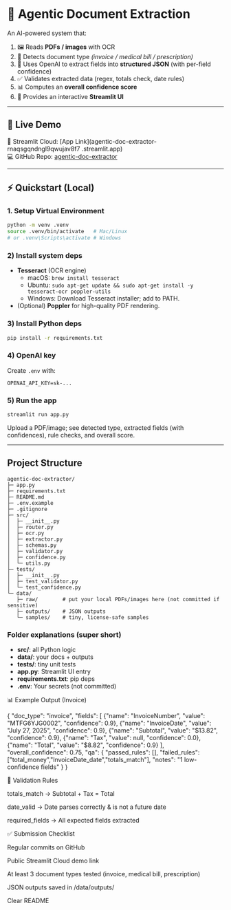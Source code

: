 # 📄 Agentic Document Extraction

An AI-powered system that:  
1. 🖼️ Reads **PDFs / images** with OCR  
2. 🔎 Detects document type *(invoice / medical bill / prescription)*  
3. 🤖 Uses OpenAI to extract fields into **structured JSON** (with per-field confidence)  
4. ✅ Validates extracted data (regex, totals check, date rules)  
5. 📊 Computes an **overall confidence score**  
6. 🎨 Provides an interactive **Streamlit UI**  

---

## 🚀 Live Demo
🔗 Streamlit Cloud: [App Link](agentic-doc-extractor-rnaqsgqndngl9qwujav8f7
.streamlit.app)  
💻 GitHub Repo: [agentic-doc-extractor](https://github.com/ImAryaveer/agentic-doc-extractor)  

---

## ⚡ Quickstart (Local)

### 1. Setup Virtual Environment
```bash
python -m venv .venv
source .venv/bin/activate   # Mac/Linux
# or .venv\Scripts\activate # Windows

```

### 2) Install system deps
- **Tesseract** (OCR engine)
  - macOS: `brew install tesseract`
  - Ubuntu: `sudo apt-get update && sudo apt-get install -y tesseract-ocr poppler-utils`
  - Windows: Download Tesseract installer; add to PATH.
- (Optional) **Poppler** for high-quality PDF rendering.

### 3) Install Python deps
```bash
pip install -r requirements.txt
```

### 4) OpenAI key
Create `.env` with:
```
OPENAI_API_KEY=sk-...
```

### 5) Run the app
```bash
streamlit run app.py
```

Upload a PDF/image; see detected type, extracted fields (with confidences), rule checks, and overall score.

---

## Project Structure

```
agentic-doc-extractor/
├─ app.py
├─ requirements.txt
├─ README.md
├─ .env.example
├─ .gitignore
├─ src/
│  ├─ __init__.py
│  ├─ router.py
│  ├─ ocr.py
│  ├─ extractor.py
│  ├─ schemas.py
│  ├─ validator.py
│  ├─ confidence.py
│  └─ utils.py
├─ tests/
│  ├─ __init__.py
│  ├─ test_validator.py
│  └─ test_confidence.py
└─ data/
   ├─ raw/        # put your local PDFs/images here (not committed if sensitive)
   ├─ outputs/    # JSON outputs
   └─ samples/    # tiny, license-safe samples
```

### Folder explanations (super short)
- **src/**: all Python logic
- **data/**: your docs + outputs
- **tests/**: tiny unit tests
- **app.py**: Streamlit UI entry
- **requirements.txt**: pip deps
- **.env**: Your secrets (not committed)

📊 Example Output (Invoice)

{
  "doc_type": "invoice",
  "fields": [
    {"name": "InvoiceNumber", "value": "MTFG6YJG0002", "confidence": 0.9},
    {"name": "InvoiceDate", "value": "July 27, 2025", "confidence": 0.9},
    {"name": "Subtotal", "value": "$13.82", "confidence": 0.9},
    {"name": "Tax", "value": null, "confidence": 0.0},
    {"name": "Total", "value": "$8.82", "confidence": 0.9}
  ],
  "overall_confidence": 0.75,
  "qa": {
    "passed_rules": [],
    "failed_rules": ["total_money","InvoiceDate_date","totals_match"],
    "notes": "1 low-confidence fields"
  }
}


🧪 Validation Rules

totals_match → Subtotal + Tax = Total

date_valid → Date parses correctly & is not a future date

required_fields → All expected fields extracted

✅ Submission Checklist

 Regular commits on GitHub

 Public Streamlit Cloud demo link

 At least 3 document types tested (invoice, medical bill, prescription)

 JSON outputs saved in /data/outputs/

 Clear README








